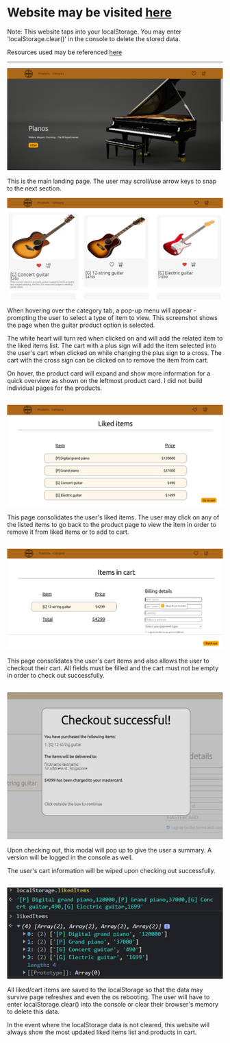 # Website may be visited <a href='https://jspoh.github.io/projects/demo-websites/e-commerce/products.html'>here</a>

Note: This website taps into your localStorage. You may enter 'localStorage.clear()' in the console to delete the stored data.

Resources used may be referenced <a href='https://jspoh.github.io/projects/demo-websites/e-commerce/credits.html'>here</a>


<hr>

<img src='lib/homepage.PNG'>

This is the main landing page. The user may scroll/use arrow keys to snap to the next section.
<br>

<img src='lib/guitarpage.PNG'>

When hovering over the category tab, a pop-up menu will appear - prompting the user to select a type of item to view. This screenshot shows the page when the guitar product option is selected.

The white heart will turn red when clicked on and will add the related item to the liked items list. The cart with a plus sign will add the item selected into the user's cart when clicked on while changing the plus sign to a cross. The cart with the cross sign can be clicked on to remove the item from cart.

On hover, the product card will expand and show more information for a quick overview as shown on the leftmost product card. I did not build individual pages for the products.

<br>

<img src='lib/likedpage.PNG'>

This page consolidates the user's liked items. The user may click on any of the listed items to go back to the product page to view the item in order to remove it from liked items or to add to cart.

<br>

<img src='lib/cartpage.PNG'>
          
This page consolidates the user's cart items and also allows the user to checkout their cart. All fields must be filled and the cart must not be empty in order to check out successfully.

<br>

<img src='lib/checkoutmodalpage.PNG'>

Upon checking out, this modal will pop up to give the user a summary. A version will be logged in the console as well.

The user's cart information will be wiped upon checking out successfully.

<br>

<img src='lib/consolelocalstorage.PNG'>

All liked/cart items are saved to the localStorage so that the data may survive page refreshes and even the os rebooting. The user will have to enter localStorage.clear() into the console or clear their browser's memory to delete this data.

In the event where the localStorage data is not cleared, this website will always show the most updated liked items list and products in cart.
